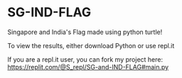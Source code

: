 # SG-IND-FLAG
Singapore and India's Flag made using python turtle!

To view the results, either download Python or use repl.it

If you are a repl.it user, you can fork my project here: https://replit.com/@S_repl/SG-and-IND-FLAG#main.py
